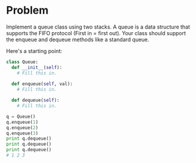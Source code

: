 # Problem

Implement a queue class using two stacks. A queue is a data structure that supports the FIFO protocol (First in = first out). Your class should support the enqueue and dequeue methods like a standard queue.

Here's a starting point:

```python
class Queue:
  def __init__(self):
    # Fill this in.
    
  def enqueue(self, val):
    # Fill this in.

  def dequeue(self):
    # Fill this in.

q = Queue()
q.enqueue(1)
q.enqueue(2)
q.enqueue(3)
print q.dequeue()
print q.dequeue()
print q.dequeue()
# 1 2 3
```